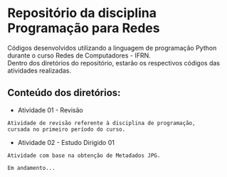 # Repositório da disciplina Programação para Redes  
Códigos desenvolvidos utilizando a linguagem de programação Python durante o curso Redes de Computadores - IFRN.  
Dentro dos diretórios do repositório, estarão os respectivos códigos das atividades realizadas.  
  
## Conteúdo dos diretórios:
* Atividade 01 - Revisão
```
Atividade de revisão referente à disciplina de programação,  
cursada no primeiro período do curso.

```
* Atividade 02 - Estudo Dirigido 01
```
Atividade com base na obtenção de Metadados JPG.

Em andamento...
```